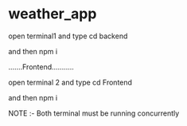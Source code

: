 # weather_app
open terminal1 and type cd backend

and then npm i

.......Frontend...........

open terminal 2 and type cd Frontend

and then npm i


NOTE :- Both terminal must be running concurrently
